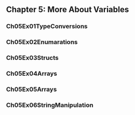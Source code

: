 ## Chapter 5: More About Variables
### Ch05Ex01TypeConversions
### Ch05Ex02Enumarations
### Ch05Ex03Structs
### Ch05Ex04Arrays
### Ch05Ex05Arrays
### Ch05Ex06StringManipulation
